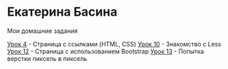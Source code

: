 # Екатерина Басина
Мои домашние задания

[Урок 4](https://kateryna-basina.github.io/lesson_4/ "Книга") - Страница с ссылками (HTML, CSS)
[Урок 10](https://kateryna-basina.github.io/lesson_10/ "Less") - Знакомство с Less
[Урок 12](https://kateryna-basina.github.io/lesson_12/ "Сайт на Bootstrap") - Страница с использованием Bootstrap
[Урок 13](https://kateryna-basina.github.io/lesson_13/ "Pixel Perfect") - Попытка верстки пиксель в пиксель
